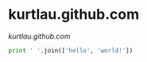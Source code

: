 kurtlau.github.com
==================

*kurtlau.github.com*
```python
print ' '.join(['hello', 'world!'])
```
